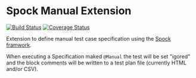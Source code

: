 Spock Manual Extension
======================

[![Build Status](https://travis-ci.org/mkutz/spock-manual-extension.svg?branch=master)](https://travis-ci.org/mkutz/spock-manual-extension) [![Coverage Status](https://img.shields.io/coveralls/mkutz/spock-manual-extension.svg)](https://coveralls.io/r/mkutz/spock-manual-extension)

Extension to define manual test case specification using the [Spock framwork](http://spockframework.org/).

When executing a Specification maked ``@Manual`` the test will be set "igored" and the block comments will be written to a test plan file (currently HTML and/or CSV).

